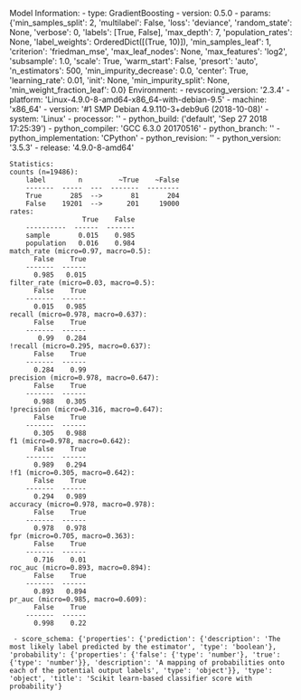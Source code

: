 Model Information:
	 - type: GradientBoosting
	 - version: 0.5.0
	 - params: {'min_samples_split': 2, 'multilabel': False, 'loss': 'deviance', 'random_state': None, 'verbose': 0, 'labels': [True, False], 'max_depth': 7, 'population_rates': None, 'label_weights': OrderedDict([(True, 10)]), 'min_samples_leaf': 1, 'criterion': 'friedman_mse', 'max_leaf_nodes': None, 'max_features': 'log2', 'subsample': 1.0, 'scale': True, 'warm_start': False, 'presort': 'auto', 'n_estimators': 500, 'min_impurity_decrease': 0.0, 'center': True, 'learning_rate': 0.01, 'init': None, 'min_impurity_split': None, 'min_weight_fraction_leaf': 0.0}
	Environment:
	 - revscoring_version: '2.3.4'
	 - platform: 'Linux-4.9.0-8-amd64-x86_64-with-debian-9.5'
	 - machine: 'x86_64'
	 - version: '#1 SMP Debian 4.9.110-3+deb9u6 (2018-10-08)'
	 - system: 'Linux'
	 - processor: ''
	 - python_build: ('default', 'Sep 27 2018 17:25:39')
	 - python_compiler: 'GCC 6.3.0 20170516'
	 - python_branch: ''
	 - python_implementation: 'CPython'
	 - python_revision: ''
	 - python_version: '3.5.3'
	 - release: '4.9.0-8-amd64'
	
	Statistics:
	counts (n=19486):
		label        n         ~True    ~False
		-------  -----  ---  -------  --------
		True       285  -->       81       204
		False    19201  -->      201     19000
	rates:
		              True    False
		----------  ------  -------
		sample       0.015    0.985
		population   0.016    0.984
	match_rate (micro=0.97, macro=0.5):
		  False    True
		-------  ------
		  0.985   0.015
	filter_rate (micro=0.03, macro=0.5):
		  False    True
		-------  ------
		  0.015   0.985
	recall (micro=0.978, macro=0.637):
		  False    True
		-------  ------
		   0.99   0.284
	!recall (micro=0.295, macro=0.637):
		  False    True
		-------  ------
		  0.284    0.99
	precision (micro=0.978, macro=0.647):
		  False    True
		-------  ------
		  0.988   0.305
	!precision (micro=0.316, macro=0.647):
		  False    True
		-------  ------
		  0.305   0.988
	f1 (micro=0.978, macro=0.642):
		  False    True
		-------  ------
		  0.989   0.294
	!f1 (micro=0.305, macro=0.642):
		  False    True
		-------  ------
		  0.294   0.989
	accuracy (micro=0.978, macro=0.978):
		  False    True
		-------  ------
		  0.978   0.978
	fpr (micro=0.705, macro=0.363):
		  False    True
		-------  ------
		  0.716    0.01
	roc_auc (micro=0.893, macro=0.894):
		  False    True
		-------  ------
		  0.893   0.894
	pr_auc (micro=0.985, macro=0.609):
		  False    True
		-------  ------
		  0.998    0.22
	
	 - score_schema: {'properties': {'prediction': {'description': 'The most likely label predicted by the estimator', 'type': 'boolean'}, 'probability': {'properties': {'false': {'type': 'number'}, 'true': {'type': 'number'}}, 'description': 'A mapping of probabilities onto each of the potential output labels', 'type': 'object'}}, 'type': 'object', 'title': 'Scikit learn-based classifier score with probability'}

